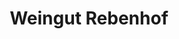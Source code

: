 ---
title: "Weingut Rebenhof"
url: /neustadt-an-der-weinstrasse/weingut-rebenhof/
shop: Spirituosen
---